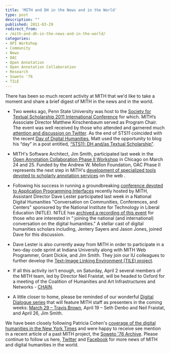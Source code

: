 ```yaml
---
title: 'MITH and DH in the News and in the World'
type: post
description: ""
published: 2011-03-29
redirect_from: 
- /mith-and-dh-in-the-news-and-in-the-world/
categories:
- API Workshop
- Community
- News
- OAC
- Open Annotation
- Open Annotation Collaboration
- Research
- Soweto '76
- TILE
---
```

There has been so much recent activity at MITH that we'd like to take a moment and share a brief digest of MITH in the news and in the world.

- Two weeks ago, Penn State University was host to the [Society for Textual Scholarship 2011 International Conference](http://textualsociety.org/) for which. MITH’s Associate Director Matthew Kirschenbaum served as Program Chair. The event was well received by those who attended and garnered much [attention and discussion on Twitter](http://twapperkeeper.com/hashtag/sts11). As the end of STS11 coincided with the recent [Day of Digital Humanities](http://tapor.ualberta.ca/taporwiki/index.php/Day_in_the_Life_of_the_Digital_Humanities_2011), Matt used the opportunity to blog his “day” in a post entitled, [“STS11: DH and/as Textual Scholarship”](http://ra.tapor.ualberta.ca/~dayofdh2011/matthewkirschenbaum/2011/03/19/sts11-dh-andas-textual-scholarship/).

* MITH's Software Architect, Jim Smith, participated last week in the [Open Annotation Collaboration Phase II Workshop](http://openannotation.org/phaseIIworkshop.html) in Chicago on March 24 and 25. Funded by the Andrew W. Mellon Foundation, OAC Phase II represents the next step in MITH's [development of specialized tools devoted to scholarly annotation services](http://mith.umd.edu/research/oac/) on the web .

- Following his success in running a groundbreaking [conference devoted to Application Programming Interfaces](http://mith.umd.edu/apiworkshop/) recently hosted by MITH, Assistant Director Dave Lester participated last week in a National Digital Humanities "Conversation on Communities, Conferences, and Centers" sponsored by the National Institute for Technology in Liberal Education (NITLE). NITLE has [archived a recording of this event](http://www.nitle.org/live/events/122-joining-the-national-digital-humanities) for those who are interested in “ joining the national (and international) conversation on the digital humanities." A stellar cast of digital humanities scholars including, Jentery Sayers and Jason Jones, joined Dave for this discussion.

* Dave Lester is also currently away from MITH in order to participate in a two-day code sprint at Indiana University along with MITH Web Programmer, Grant Dickie, and Jim Smith. They join our IU colleagues to further develop the [Text-Image Linking Environment (TILE) project](http://mith.umd.edu/tile/).

- If all this activity isn't enough, on Saturday, April 2 several members of the MITH team, led by Director Neil Fraistat, will be headed to Oxford for a meeting of the Coalition of Humanities and Art Infrastructures and Networks - [CHAIN](http://www.arts-humanities.net/chain).

* A little closer to home, please be reminded of our wonderful [Digital Dialogue series](http://mith.umd.edu/podcast/) that will feature MITH staff as presenters in the coming weeks: [March 29 – Travis Brown](http://mith.umd.edu/329-mith-digital-dialogue-travis-brown-teaching-machines-to-read-milton-natural-language-processing-challenges-for-literary-and-historical-texts/), April 19 – Seth Denbo and Neil Fraistat, and April 26, Jim Smith.

We have been closely following Patricia Cohen's [coverage of the digital humanities in the New York Times](http://www.nytimes.com/2011/03/22/books/digital-humanities-boots-up-on-some-campuses.html?_r=1) and were happy to receive see mention in a recent article of a past MITH project, the [Soweto '76 Archive](http://mith.umd.edu/research/soweto-76-a-living-digital-archive/). Please continue to follow us here, [Twitter](http://www.twitter.com/umd_mith) and [Facebook](http://www.facebook.com/pages/Maryland-Institute-for-Technology-in-the-Humanities/121630257870631) for more news of MITH and digital humanities in the world.
